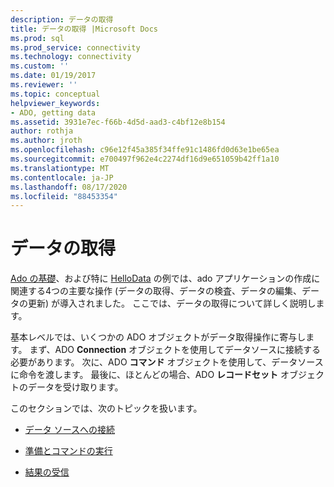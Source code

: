 ```yaml
---
description: データの取得
title: データの取得 |Microsoft Docs
ms.prod: sql
ms.prod_service: connectivity
ms.technology: connectivity
ms.custom: ''
ms.date: 01/19/2017
ms.reviewer: ''
ms.topic: conceptual
helpviewer_keywords:
- ADO, getting data
ms.assetid: 3931e7ec-f66b-4d5d-aad3-c4bf12e8b154
author: rothja
ms.author: jroth
ms.openlocfilehash: c96e12f45a385f34ffe91c1486fd0d63e1be65ea
ms.sourcegitcommit: e700497f962e4c2274df16d9e651059b42ff1a10
ms.translationtype: MT
ms.contentlocale: ja-JP
ms.lasthandoff: 08/17/2020
ms.locfileid: "88453354"
---
```

# <a name="getting-data"></a>データの取得
[Ado の基礎](../../../ado/guide/data/ado-fundamentals.md)、および特に [HelloData](../../../ado/guide/data/hellodata-a-simple-ado-application.md) の例では、ado アプリケーションの作成に関連する4つの主要な操作 (データの取得、データの検査、データの編集、データの更新) が導入されました。 ここでは、データの取得について詳しく説明します。  
  
 基本レベルでは、いくつかの ADO オブジェクトがデータ取得操作に寄与します。 まず、ADO **Connection** オブジェクトを使用してデータソースに接続する必要があります。 次に、ADO **コマンド** オブジェクトを使用して、データソースに命令を渡します。 最後に、ほとんどの場合、ADO **レコードセット** オブジェクトのデータを受け取ります。  
  
 このセクションでは、次のトピックを扱います。  
  
-   [データ ソースへの接続](../../../ado/guide/data/connecting-to-data-sources.md)  
  
-   [準備とコマンドの実行](../../../ado/guide/data/preparing-and-executing-commands.md)  
  
-   [結果の受信](../../../ado/guide/data/receiving-results.md)

